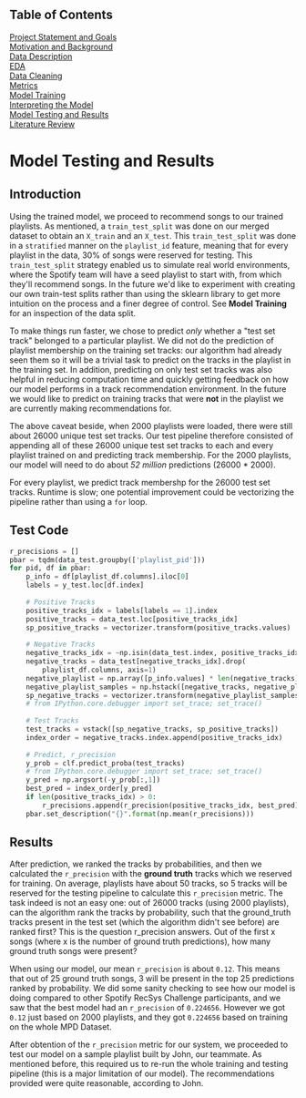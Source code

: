 ## Table of Contents
[Project Statement and Goals](https://tralpha.github.io/spotify-project/project-statement-and-goals.html) <br>
[Motivation and Background](https://tralpha.github.io/spotify-project/motivation-and-background.html) <br>
[Data Description](https://tralpha.github.io/spotify-project/data-description.html) <br>
[EDA](https://tralpha.github.io/spotify-project/eda.html) <br>
[Data Cleaning](https://tralpha.github.io/spotify-project/data-cleaning.html) <br>
[Metrics](https://tralpha.github.io/spotify-project/metrics.html) <br>
[Model Training](https://tralpha.github.io/spotify-project/model-training.html) <br>
[Interpreting the Model](https://tralpha.github.io/spotify-project/interpreting-the-model.html) <br>
[Model Testing and Results](https://tralpha.github.io/spotify-project/model-testing-and-results.html) <br>
[Literature Review](https://tralpha.github.io/spotify-project/literature-review.html) <br>

# Model Testing and Results

## Introduction
Using the trained model, we proceed to recommend songs to our trained playlists. As mentioned, a `train_test_split` was done on our merged dataset to obtain an `X_train` and an `X_test`. This `train_test_split` was done in a `stratified` manner on the `playlist_id` feature, meaning that for every playlist in the data, 30% of songs were reserved for testing. This `train_test_split` strategy enabled us to simulate real world environments, where the Spotify team will have a seed playlist to start with, from which they'll recommend songs.  In the future we'd like to experiment with creating our own train-test splits rather than using the sklearn library to get more intuition on the process and a finer degree of control.  See **Model Training** for an inspection of the data split.

To make things run faster, we chose to predict *only* whether a "test set track" belonged to a particular playlist. We did not do the prediction of playlist membership on the training set tracks: our algorithm had already seen them so it will be a trivial task to predict on the tracks in the playlist in the training set. In addition, predicting on only test set tracks was also helpful in reducing computation time and quickly getting feedback on how our model performs in a track recommendation environment.  In the future we would like to predict on training tracks that were **not** in the playlist we are currently making recommendations for.

The above caveat beside, when 2000 playlists were loaded, there were still about 26000 unique test set tracks. Our test pipeline therefore consisted of appending all of these 26000 unique test set tracks to each and every playlist trained on and predicting track membership. For the 2000 playlists, our model will need to do about *52 million* predictions (26000 * 2000). 

For every playlist, we predict track membershp for the 26000 test set tracks. Runtime is slow; one potential improvement could be vectorizing the pipeline rather than using a `for` loop. 

## Test Code
```python
r_precisions = []
pbar = tqdm(data_test.groupby(['playlist_pid']))
for pid, df in pbar:
    p_info = df[playlist_df.columns].iloc[0]
    labels = y_test.loc[df.index]
    
    # Positive Tracks
    positive_tracks_idx = labels[labels == 1].index
    positive_tracks = data_test.loc[positive_tracks_idx]
    sp_positive_tracks = vectorizer.transform(positive_tracks.values)
    
    # Negative Tracks
    negative_tracks_idx = ~np.isin(data_test.index, positive_tracks_idx)
    negative_tracks = data_test[negative_tracks_idx].drop(
        playlist_df.columns, axis=1)
    negative_playlist = np.array([p_info.values] * len(negative_tracks))
    negative_playlist_samples = np.hstack([negative_tracks, negative_playlist])
    sp_negative_tracks = vectorizer.transform(negative_playlist_samples)
    # from IPython.core.debugger import set_trace; set_trace()
    
    # Test Tracks
    test_tracks = vstack([sp_negative_tracks, sp_positive_tracks])
    index_order = negative_tracks.index.append(positive_tracks_idx)
    
    # Predict, r_precision
    y_prob = clf.predict_proba(test_tracks)
    # from IPython.core.debugger import set_trace; set_trace()
    y_pred = np.argsort(-y_prob[:,1])
    best_pred = index_order[y_pred]
    if len(positive_tracks_idx) > 0:
        r_precisions.append(r_precision(positive_tracks_idx, best_pred))
    pbar.set_description("{}".format(np.mean(r_precisions)))
```

## Results
After prediction, we ranked the tracks by probabilities, and then we calculated the `r_precision` with the **ground truth** tracks which we reserved for training. On average, playlists have about 50 tracks, so 5 tracks will be reserved for the testing pipeline to calculate this `r_precision` metric. The task indeed is not an easy one: out of 26000 tracks (using 2000 playlists), can the algorithm rank the tracks by probability, such that the ground_truth tracks present in the test set (which the algorithm didn't see before) are ranked first? This is the question r_precision answers. Out of the first x songs (where x is the number of ground truth predictions), how many ground truth songs were present? 

When using our model, our mean `r_precision` is about `0.12`. This means that out of 25 ground truth songs, 3 will be present in the top 25 predictions ranked by probability. We did some sanity checking to see how our model is doing compared to other Spotify RecSys Challenge participants, and we saw that the best model had an `r_precision` of `0.224656`. However we got `0.12` just based on 2000 playlists, and they got `0.224656` based on training on the whole MPD Dataset.

After obtention of the `r_precision` metric for our system, we proceeded to test our model on a sample playlist built by John, our teammate. As mentioned before, this required us to re-run the whole training and testing pipeline (this is a major limitation of our model). The recommendations provided were quite reasonable, according to John.


